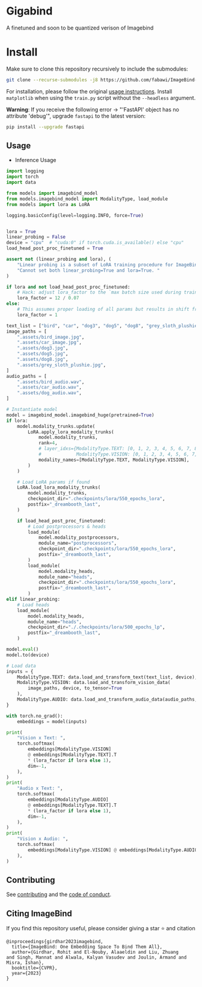 # Gigabind
A finetuned and soon to be quantized verison of Imagebind

# Install
Make sure to clone this repository recursively to include the submodules:

```bash
git clone --recurse-submodules -j8 https://github.com/fabawi/ImageBind-LoRA.git
```

For installation, please follow the original [usage instructions](#Usage).
Install `matplotlib` when using the `train.py` script without the `--headless` argument.

**Warning**: If you receive the following error -> "'FastAPI' object has no attribute 'debug'", upgrade `fastapi` to the latest version:

```bash
pip install --upgrade fastapi
```



## Usage
- Inference Usage
```python
import logging
import torch
import data

from models import imagebind_model
from models.imagebind_model import ModalityType, load_module
from models import lora as LoRA

logging.basicConfig(level=logging.INFO, force=True)


lora = True
linear_probing = False
device = "cpu"  # "cuda:0" if torch.cuda.is_available() else "cpu"
load_head_post_proc_finetuned = True

assert not (linear_probing and lora), (
    "Linear probing is a subset of LoRA training procedure for ImageBind. "
    "Cannot set both linear_probing=True and lora=True. "
)

if lora and not load_head_post_proc_finetuned:
    # Hack: adjust lora_factor to the `max batch size used during training / temperature` to compensate missing norm
    lora_factor = 12 / 0.07
else:
    # This assumes proper loading of all params but results in shift from original dist in case of LoRA
    lora_factor = 1

text_list = ["bird", "car", "dog3", "dog5", "dog8", "grey_sloth_plushie"]
image_paths = [
    ".assets/bird_image.jpg",
    ".assets/car_image.jpg",
    ".assets/dog3.jpg",
    ".assets/dog5.jpg",
    ".assets/dog8.jpg",
    ".assets/grey_sloth_plushie.jpg",
]
audio_paths = [
    ".assets/bird_audio.wav",
    ".assets/car_audio.wav",
    ".assets/dog_audio.wav",
]

# Instantiate model
model = imagebind_model.imagebind_huge(pretrained=True)
if lora:
    model.modality_trunks.update(
        LoRA.apply_lora_modality_trunks(
            model.modality_trunks,
            rank=4,
            # layer_idxs={ModalityType.TEXT: [0, 1, 2, 3, 4, 5, 6, 7, 8],
            #             ModalityType.VISION: [0, 1, 2, 3, 4, 5, 6, 7, 8]},
            modality_names=[ModalityType.TEXT, ModalityType.VISION],
        )
    )

    # Load LoRA params if found
    LoRA.load_lora_modality_trunks(
        model.modality_trunks,
        checkpoint_dir=".checkpoints/lora/550_epochs_lora",
        postfix="_dreambooth_last",
    )

    if load_head_post_proc_finetuned:
        # Load postprocessors & heads
        load_module(
            model.modality_postprocessors,
            module_name="postprocessors",
            checkpoint_dir=".checkpoints/lora/550_epochs_lora",
            postfix="_dreambooth_last",
        )
        load_module(
            model.modality_heads,
            module_name="heads",
            checkpoint_dir=".checkpoints/lora/550_epochs_lora",
            postfix="_dreambooth_last",
        )
elif linear_probing:
    # Load heads
    load_module(
        model.modality_heads,
        module_name="heads",
        checkpoint_dir="./.checkpoints/lora/500_epochs_lp",
        postfix="_dreambooth_last",
    )

model.eval()
model.to(device)

# Load data
inputs = {
    ModalityType.TEXT: data.load_and_transform_text(text_list, device),
    ModalityType.VISION: data.load_and_transform_vision_data(
        image_paths, device, to_tensor=True
    ),
    ModalityType.AUDIO: data.load_and_transform_audio_data(audio_paths, device),
}

with torch.no_grad():
    embeddings = model(inputs)

print(
    "Vision x Text: ",
    torch.softmax(
        embeddings[ModalityType.VISION]
        @ embeddings[ModalityType.TEXT].T
        * (lora_factor if lora else 1),
        dim=-1,
    ),
)
print(
    "Audio x Text: ",
    torch.softmax(
        embeddings[ModalityType.AUDIO]
        @ embeddings[ModalityType.TEXT].T
        * (lora_factor if lora else 1),
        dim=-1,
    ),
)
print(
    "Vision x Audio: ",
    torch.softmax(
        embeddings[ModalityType.VISION] @ embeddings[ModalityType.AUDIO].T, dim=-1
    ),
)


```





## Contributing
See [contributing](CONTRIBUTING.md) and the [code of conduct](CODE_OF_CONDUCT.md).

## Citing ImageBind

If you find this repository useful, please consider giving a star :star: and citation

```
@inproceedings{girdhar2023imagebind,
  title={ImageBind: One Embedding Space To Bind Them All},
  author={Girdhar, Rohit and El-Nouby, Alaaeldin and Liu, Zhuang
and Singh, Mannat and Alwala, Kalyan Vasudev and Joulin, Armand and Misra, Ishan},
  booktitle={CVPR},
  year={2023}
}
```
